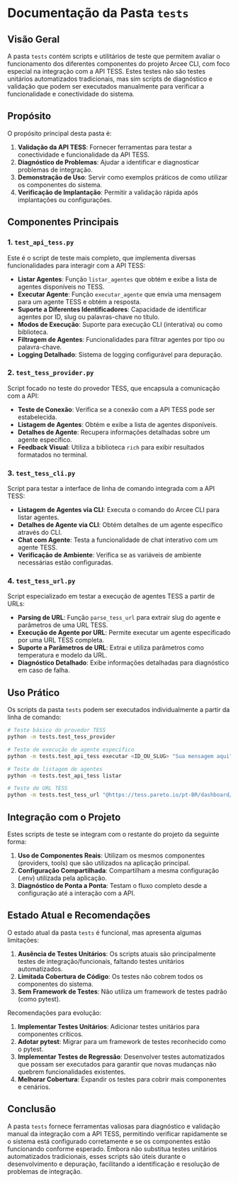 # Documentação da Pasta `tests`

## Visão Geral

A pasta `tests` contém scripts e utilitários de teste que permitem avaliar o funcionamento dos diferentes componentes do projeto Arcee CLI, com foco especial na integração com a API TESS. Estes testes não são testes unitários automatizados tradicionais, mas sim scripts de diagnóstico e validação que podem ser executados manualmente para verificar a funcionalidade e conectividade do sistema.

## Propósito

O propósito principal desta pasta é:

1. **Validação da API TESS**: Fornecer ferramentas para testar a conectividade e funcionalidade da API TESS.
2. **Diagnóstico de Problemas**: Ajudar a identificar e diagnosticar problemas de integração.
3. **Demonstração de Uso**: Servir como exemplos práticos de como utilizar os componentes do sistema.
4. **Verificação de Implantação**: Permitir a validação rápida após implantações ou configurações.

## Componentes Principais

### 1. `test_api_tess.py`

Este é o script de teste mais completo, que implementa diversas funcionalidades para interagir com a API TESS:

- **Listar Agentes**: Função `listar_agentes` que obtém e exibe a lista de agentes disponíveis no TESS.
- **Executar Agente**: Função `executar_agente` que envia uma mensagem para um agente TESS e obtém a resposta.
- **Suporte a Diferentes Identificadores**: Capacidade de identificar agentes por ID, slug ou palavras-chave no título.
- **Modos de Execução**: Suporte para execução CLI (interativa) ou como biblioteca.
- **Filtragem de Agentes**: Funcionalidades para filtrar agentes por tipo ou palavra-chave.
- **Logging Detalhado**: Sistema de logging configurável para depuração.

### 2. `test_tess_provider.py`

Script focado no teste do provedor TESS, que encapsula a comunicação com a API:

- **Teste de Conexão**: Verifica se a conexão com a API TESS pode ser estabelecida.
- **Listagem de Agentes**: Obtém e exibe a lista de agentes disponíveis.
- **Detalhes de Agente**: Recupera informações detalhadas sobre um agente específico.
- **Feedback Visual**: Utiliza a biblioteca `rich` para exibir resultados formatados no terminal.

### 3. `test_tess_cli.py`

Script para testar a interface de linha de comando integrada com a API TESS:

- **Listagem de Agentes via CLI**: Executa o comando do Arcee CLI para listar agentes.
- **Detalhes de Agente via CLI**: Obtém detalhes de um agente específico através do CLI.
- **Chat com Agente**: Testa a funcionalidade de chat interativo com um agente TESS.
- **Verificação de Ambiente**: Verifica se as variáveis de ambiente necessárias estão configuradas.

### 4. `test_tess_url.py`

Script especializado em testar a execução de agentes TESS a partir de URLs:

- **Parsing de URL**: Função `parse_tess_url` para extrair slug do agente e parâmetros de uma URL TESS.
- **Execução de Agente por URL**: Permite executar um agente especificado por uma URL TESS completa.
- **Suporte a Parâmetros de URL**: Extrai e utiliza parâmetros como temperatura e modelo da URL.
- **Diagnóstico Detalhado**: Exibe informações detalhadas para diagnóstico em caso de falha.

## Uso Prático

Os scripts da pasta `tests` podem ser executados individualmente a partir da linha de comando:

```bash
# Teste básico do provedor TESS
python -m tests.test_tess_provider

# Teste de execução de agente específico
python -m tests.test_api_tess executar <ID_OU_SLUG> "Sua mensagem aqui"

# Teste de listagem de agentes
python -m tests.test_api_tess listar

# Teste de URL TESS
python -m tests.test_tess_url "@https://tess.pareto.io/pt-BR/dashboard/user/ai/chat/ai-chat/professional-dev-ai?temperature=0.7"
```

## Integração com o Projeto

Estes scripts de teste se integram com o restante do projeto da seguinte forma:

1. **Uso de Componentes Reais**: Utilizam os mesmos componentes (providers, tools) que são utilizados na aplicação principal.
2. **Configuração Compartilhada**: Compartilham a mesma configuração (.env) utilizada pela aplicação.
3. **Diagnóstico de Ponta a Ponta**: Testam o fluxo completo desde a configuração até a interação com a API.

## Estado Atual e Recomendações

O estado atual da pasta `tests` é funcional, mas apresenta algumas limitações:

1. **Ausência de Testes Unitários**: Os scripts atuais são principalmente testes de integração/funcionais, faltando testes unitários automatizados.
2. **Limitada Cobertura de Código**: Os testes não cobrem todos os componentes do sistema.
3. **Sem Framework de Testes**: Não utiliza um framework de testes padrão (como pytest).

Recomendações para evolução:

1. **Implementar Testes Unitários**: Adicionar testes unitários para componentes críticos.
2. **Adotar pytest**: Migrar para um framework de testes reconhecido como o pytest.
3. **Implementar Testes de Regressão**: Desenvolver testes automatizados que possam ser executados para garantir que novas mudanças não quebrem funcionalidades existentes.
4. **Melhorar Cobertura**: Expandir os testes para cobrir mais componentes e cenários.

## Conclusão

A pasta `tests` fornece ferramentas valiosas para diagnóstico e validação manual da integração com a API TESS, permitindo verificar rapidamente se o sistema está configurado corretamente e se os componentes estão funcionando conforme esperado. Embora não substitua testes unitários automatizados tradicionais, esses scripts são úteis durante o desenvolvimento e depuração, facilitando a identificação e resolução de problemas de integração. 